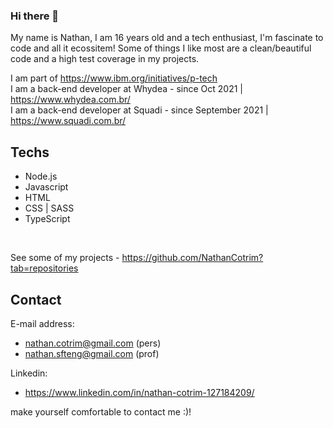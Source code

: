 ### Hi there 👋

My name is Nathan, I am 16 years old and a tech enthusiast, I'm fascinate to code and all it ecossitem! Some of things I like most are a clean/beautiful code and a high test coverage in my projects.

I am part of https://www.ibm.org/initiatives/p-tech <br>
I am a back-end developer at Whydea - since Oct 2021 | https://www.whydea.com.br/ <br>
I am a back-end developer at Squadi - since September 2021 | https://www.squadi.com.br/


## Techs

- Node.js
- Javascript
- HTML
- CSS | SASS
- TypeScript


<br>

See some of my projects - https://github.com/NathanCotrim?tab=repositories
 
## Contact

E-mail address:
- nathan.cotrim@gmail.com (pers)
- nathan.sfteng@gmail.com (prof)

Linkedin:
- https://www.linkedin.com/in/nathan-cotrim-127184209/

make yourself comfortable to contact me :)!
